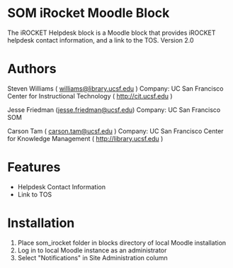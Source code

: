 SOM iRocket Moodle Block
========================

The iROCKET Helpdesk block is a Moodle block that provides iROCKET helpdesk contact information, and a link to the TOS.
Version 2.0


Authors
=======

Steven Williams ( williams@library.ucsf.edu )
Company: UC San Francisco Center for Instructional Technology ( http://cit.ucsf.edu )

Jesse Friedman  (jesse.friedman@ucsf.edu)
Company: UC San Francisco SOM

Carson Tam ( carson.tam@ucsf.edu )
Company: UC San Francisco Center for Knowledge Management ( http://library.ucsf.edu )


Features
========

* Helpdesk Contact Information
* Link to TOS
    

Installation
============

1. Place som_irocket folder in blocks directory of local Moodle installation
2. Log in to local Moodle instance as an administrator
3. Select "Notifications" in Site Administration column
